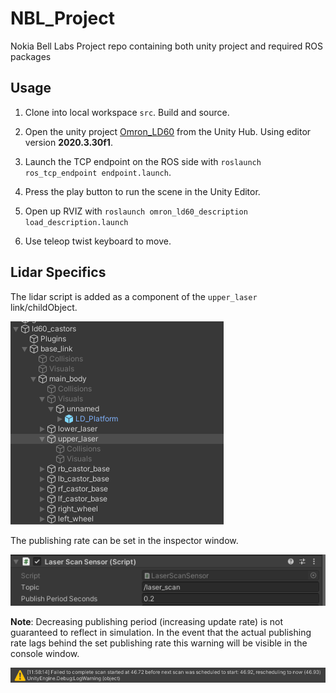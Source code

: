 # NBL_Project
Nokia Bell Labs Project repo containing both unity project and required ROS packages

## Usage

1. Clone into local workspace `src`. Build and source.

2. Open the unity project [Omron_LD60](./Unity/Omron_LD60) from the Unity Hub. Using editor version **2020.3.30f1**.

3. Launch the TCP endpoint on the ROS side with `roslaunch ros_tcp_endpoint endpoint.launch`.

4. Press the play button to run the scene in the Unity Editor.

5. Open up RVIZ with `roslaunch omron_ld60_description load_description.launch`

6. Use teleop twist keyboard to move.

## Lidar Specifics
The lidar script is added as a component of the `upper_laser` link/childObject.

<p align="left">
<img src="./README_images/hierachy.png">
</p>

The publishing rate can be set in the inspector window.
<p align="left">
<img src="./README_images/lidar.png">
</p>

**Note**: Decreasing publishing period (increasing update rate) is not guaranteed to reflect in simulation. In the event that the actual publishing rate lags behind the set publishing rate this warning will be visible in the console window.

<p align="left">
<img src="./README_images/warning.png">
</p>
